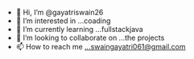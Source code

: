 - 👋 Hi, I’m @gayatriswain26
- 👀 I’m interested in ...coading
- 🌱 I’m currently learning ...fullstackjava
- 💞️ I’m looking to collaborate on ...the projects
- 📫 How to reach me ...swaingayatri061@gmail.com

<!---
gayatriswain26/gayatriswain26 is a ✨ special ✨ repository because its `README.md` (this file) appears on your GitHub profile.
You can click the Preview link to take a look at your changes.
--->
